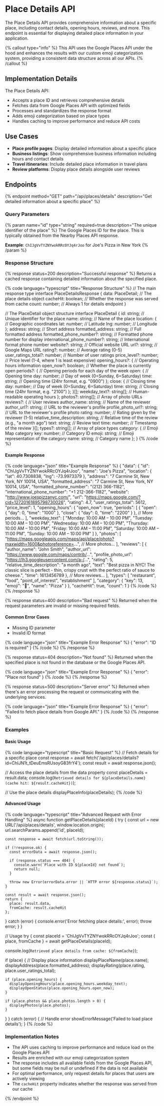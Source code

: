 # Place Details API

The Place Details API provides comprehensive information about a specific place, including contact details, opening hours, reviews, and more. This endpoint is essential for displaying detailed place information in your application.

{% callout type="info" %}
This API uses the Google Places API under the hood and enhances the results with our custom emoji categorization system, providing a consistent data structure across all our APIs.
{% /callout %}

## Implementation Details

The Place Details API:
- Accepts a place ID and retrieves comprehensive details
- Fetches data from Google Places API with optimized fields
- Processes and standardizes the response format
- Adds emoji categorization based on place types
- Handles caching to improve performance and reduce API costs

## Use Cases

- **Place profile pages**: Display detailed information about a specific place
- **Business listings**: Show comprehensive business information including hours and contact details
- **Travel itineraries**: Include detailed place information in travel plans
- **Review platforms**: Display place details alongside user reviews

## Endpoints

{% endpoint method="GET" path="/api/places/details" description="Get detailed information about a specific place" %}

### Query Parameters

{% param name="id" type="string" required=true description="The unique identifier of the place" %}
The Google Places ID for the place. This is typically obtained from the Nearby Places API response.

**Example**: `ChIJgVvTYZNYwokRRcOYJq4rJoo` for Joe's Pizza in New York
{% /param %}

### Response Structure

{% response status=200 description="Successful response" %}
Returns a cached response containing detailed information about the specified place.

{% code language="typescript" title="Response Structure" %}
// The main response type
interface PlaceDetailsResponse {
  data: PlaceDetail;    // The place details object
  cacheHit: boolean;    // Whether the response was served from cache
  count: number;        // Always 1 for details endpoint
}

// The PlaceDetail object structure
interface PlaceDetail {
  id: string;                  // Unique identifier for the place
  name: string;                // Name of the place
  location: {                  // Geographic coordinates
    lat: number;               // Latitude
    lng: number;               // Longitude
  };
  address: string;             // Short address
  formatted_address: string;   // Full formatted address
  formatted_phone_number?: string;     // Formatted phone number for display
  international_phone_number?: string; // International format phone number
  website?: string;            // Official website URL
  url?: string;                // Google Maps URL
  rating?: number;             // Average rating (0-5)
  user_ratings_total?: number; // Number of user ratings
  price_level?: number;        // Price level (1-4, where 1 is least expensive)
  opening_hours?: {            // Operating hours information
    open_now?: boolean;        // Whether the place is currently open
    periods?: {                // Opening periods for each day of the week
      open: {                  // Opening time
        day: number;           // Day of week (0=Sunday, 6=Saturday)
        time: string;          // Opening time (24hr format, e.g. "0900")
      };
      close: {                 // Closing time
        day: number;           // Day of week (0=Sunday, 6=Saturday)
        time: string;          // Closing time (24hr format, e.g. "2100")
      };
    }[];
    weekday_text?: string[];   // Human-readable operating hours
  };
  photos?: string[];           // Array of photo URLs
  reviews?: {                  // User reviews
    author_name: string;       // Name of the reviewer
    author_url?: string;       // URL to the reviewer's profile
    profile_photo_url?: string; // URL to the reviewer's profile photo
    rating: number;            // Rating given by the reviewer (1-5)
    relative_time_description: string; // Relative time of the review (e.g., "a month ago")
    text: string;              // Review text
    time: number;              // Timestamp of the review
  }[];
  types?: string[];            // Array of place types
  category: {                  // Emoji Map category
    key: number;               // Category ID
    emoji: string;             // Emoji representation of the category
    name: string;              // Category name
  };
}
{% /code %}

#### Example Response

{% code language="json" title="Example Response" %}
{
  "data": {
    "id": "ChIJgVvTYZNYwokRRcOYJq4rJoo",
    "name": "Joe's Pizza",
    "location": {
      "lat": 40.7308838,
      "lng": -73.9973379
    },
    "address": "7 Carmine St, New York, NY 10014, USA",
    "formatted_address": "7 Carmine St, New York, NY 10014, USA",
    "formatted_phone_number": "(212) 366-1182",
    "international_phone_number": "+1 212-366-1182",
    "website": "http://www.joespizzanyc.com/",
    "url": "https://maps.google.com/?cid=12720161895798730026",
    "rating": 4.7,
    "user_ratings_total": 5612,
    "price_level": 1,
    "opening_hours": {
      "open_now": true,
      "periods": [
        {
          "open": {
            "day": 0,
            "time": "1000"
          },
          "close": {
            "day": 0,
            "time": "2200"
          }
        },
        // More periods...
      ],
      "weekday_text": [
        "Monday: 10:00 AM – 10:00 PM",
        "Tuesday: 10:00 AM – 10:00 PM",
        "Wednesday: 10:00 AM – 10:00 PM",
        "Thursday: 10:00 AM – 10:00 PM",
        "Friday: 10:00 AM – 11:00 PM",
        "Saturday: 10:00 AM – 11:00 PM",
        "Sunday: 10:00 AM – 10:00 PM"
      ]
    },
    "photos": [
      "https://maps.googleapis.com/maps/api/place/photo?maxwidth=1600&photoreference=...",
      // More photos...
    ],
    "reviews": [
      {
        "author_name": "John Smith",
        "author_url": "https://www.google.com/maps/contrib/...",
        "profile_photo_url": "https://lh3.googleusercontent.com/a-/...",
        "rating": 5,
        "relative_time_description": "a month ago",
        "text": "Best pizza in NYC! The classic slice is perfect - thin, crispy crust with the perfect ratio of sauce to cheese.",
        "time": 1613456789
      },
      // More reviews...
    ],
    "types": [
      "restaurant",
      "food",
      "point_of_interest",
      "establishment"
    ],
    "category": {
      "key": 13,
      "emoji": "🍕",
      "name": "Pizza"
    }
  },
  "cacheHit": true,
  "count": 1
}
{% /code %}
{% /response %}

{% response status=400 description="Bad request" %}
Returned when the request parameters are invalid or missing required fields.

#### Common Error Cases
- Missing ID parameter
- Invalid ID format

{% code language="json" title="Example Error Response" %}
{
  "error": "ID is required"
}
{% /code %}
{% /response %}

{% response status=404 description="Not found" %}
Returned when the specified place is not found in the database or the Google Places API.

{% code language="json" title="Example Error Response" %}
{
  "error": "Place not found"
}
{% /code %}
{% /response %}

{% response status=500 description="Server error" %}
Returned when there's an error processing the request or communicating with the underlying services.

{% code language="json" title="Example Error Response" %}
{
  "error": "Failed to fetch place details from Google API."
}
{% /code %}
{% /response %}

### Examples

#### Basic Usage

{% code language="typescript" title="Basic Request" %}
// Fetch details for a specific place
const response = await fetch('/api/places/details?id=ChIJN1t_tDeuEmsRUsoyG83frY4');
const result = await response.json();

// Access the place details from the data property
const placeDetails = result.data;
console.log(`Retrieved details for ${placeDetails.name} (cache hit: ${result.cacheHit})`);

// Use the place details
displayPlaceInfo(placeDetails);
{% /code %}

#### Advanced Usage

{% code language="typescript" title="Advanced Request with Error Handling" %}
async function getPlaceDetails(placeId) {
  try {
    const url = new URL('/api/places/details', window.location.origin);
    url.searchParams.append('id', placeId);
    
    const response = await fetch(url.toString());
    
    if (!response.ok) {
      const errorData = await response.json();
      
      if (response.status === 404) {
        console.warn(`Place with ID ${placeId} not found`);
        return null;
      }
      
      throw new Error(errorData.error || `HTTP error ${response.status}`);
    }
    
    const result = await response.json();
    return {
      place: result.data,
      fromCache: result.cacheHit
    };
  } catch (error) {
    console.error('Error fetching place details:', error);
    throw error;
  }
}

// Usage
try {
  const placeId = 'ChIJgVvTYZNYwokRRcOYJq4rJoo';
  const { place, fromCache } = await getPlaceDetails(placeId);
  
  console.log(`Retrieved place details from cache: ${fromCache}`);
  
  if (place) {
    // Display place information
    displayPlaceName(place.name);
    displayAddress(place.formatted_address);
    displayRating(place.rating, place.user_ratings_total);
    
    if (place.opening_hours) {
      displayOpeningHours(place.opening_hours.weekday_text);
      displayOpenStatus(place.opening_hours.open_now);
    }
    
    if (place.photos && place.photos.length > 0) {
      displayPhotos(place.photos);
    }
  }
} catch (error) {
  // Handle error
  showErrorMessage('Failed to load place details');
}
{% /code %}

### Implementation Notes

- The API uses caching to improve performance and reduce load on the Google Places API
- Results are enriched with our emoji categorization system
- The response includes all available fields from the Google Places API, but some fields may be null or undefined if the data is not available
- For optimal performance, only request details for places that users are actively viewing
- The `cacheHit` property indicates whether the response was served from our cache

{% /endpoint %} 
